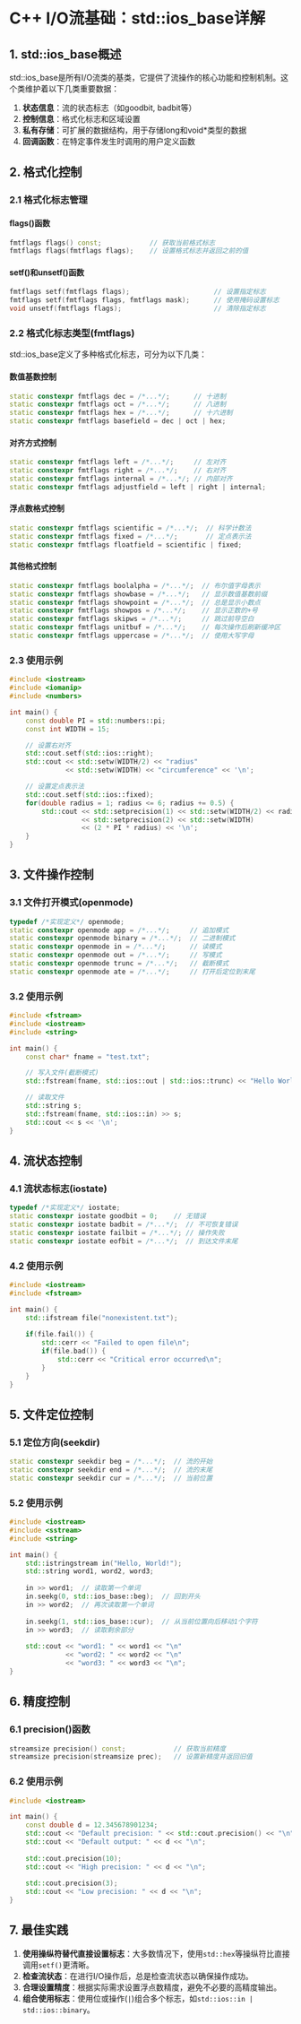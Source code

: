 # C++ I/O流基础：std::ios_base详解

## 1. std::ios_base概述

std::ios_base是所有I/O流类的基类，它提供了流操作的核心功能和控制机制。这个类维护着以下几类重要数据：

1. **状态信息**：流的状态标志（如goodbit, badbit等）
2. **控制信息**：格式化标志和区域设置
3. **私有存储**：可扩展的数据结构，用于存储long和void*类型的数据
4. **回调函数**：在特定事件发生时调用的用户定义函数

## 2. 格式化控制

### 2.1 格式化标志管理

#### flags()函数
```cpp
fmtflags flags() const;            // 获取当前格式标志
fmtflags flags(fmtflags flags);    // 设置格式标志并返回之前的值
```

#### setf()和unsetf()函数
```cpp
fmtflags setf(fmtflags flags);                     // 设置指定标志
fmtflags setf(fmtflags flags, fmtflags mask);      // 使用掩码设置标志
void unsetf(fmtflags flags);                       // 清除指定标志
```

### 2.2 格式化标志类型(fmtflags)

std::ios_base定义了多种格式化标志，可分为以下几类：

#### 数值基数控制
```cpp
static constexpr fmtflags dec = /*...*/;      // 十进制
static constexpr fmtflags oct = /*...*/;      // 八进制 
static constexpr fmtflags hex = /*...*/;      // 十六进制
static constexpr fmtflags basefield = dec | oct | hex;
```

#### 对齐方式控制
```cpp
static constexpr fmtflags left = /*...*/;     // 左对齐
static constexpr fmtflags right = /*...*/;    // 右对齐
static constexpr fmtflags internal = /*...*/; // 内部对齐
static constexpr fmtflags adjustfield = left | right | internal;
```

#### 浮点数格式控制
```cpp
static constexpr fmtflags scientific = /*...*/;  // 科学计数法
static constexpr fmtflags fixed = /*...*/;       // 定点表示法
static constexpr fmtflags floatfield = scientific | fixed;
```

#### 其他格式控制
```cpp
static constexpr fmtflags boolalpha = /*...*/;  // 布尔值字母表示
static constexpr fmtflags showbase = /*...*/;   // 显示数值基数前缀
static constexpr fmtflags showpoint = /*...*/;  // 总是显示小数点
static constexpr fmtflags showpos = /*...*/;    // 显示正数的+号
static constexpr fmtflags skipws = /*...*/;     // 跳过前导空白
static constexpr fmtflags unitbuf = /*...*/;    // 每次操作后刷新缓冲区
static constexpr fmtflags uppercase = /*...*/;  // 使用大写字母
```

### 2.3 使用示例

```cpp
#include <iostream>
#include <iomanip>
#include <numbers>

int main() {
    const double PI = std::numbers::pi;
    const int WIDTH = 15;

    // 设置右对齐
    std::cout.setf(std::ios::right);
    std::cout << std::setw(WIDTH/2) << "radius"
              << std::setw(WIDTH) << "circumference" << '\n';

    // 设置定点表示法
    std::cout.setf(std::ios::fixed);
    for(double radius = 1; radius <= 6; radius += 0.5) {
        std::cout << std::setprecision(1) << std::setw(WIDTH/2) << radius
                  << std::setprecision(2) << std::setw(WIDTH) 
                  << (2 * PI * radius) << '\n';
    }
}
```

## 3. 文件操作控制

### 3.1 文件打开模式(openmode)

```cpp
typedef /*实现定义*/ openmode;
static constexpr openmode app = /*...*/;     // 追加模式
static constexpr openmode binary = /*...*/;  // 二进制模式
static constexpr openmode in = /*...*/;      // 读模式
static constexpr openmode out = /*...*/;     // 写模式
static constexpr openmode trunc = /*...*/;   // 截断模式
static constexpr openmode ate = /*...*/;     // 打开后定位到末尾
```

### 3.2 使用示例

```cpp
#include <fstream>
#include <iostream>
#include <string>

int main() {
    const char* fname = "test.txt";

    // 写入文件(截断模式)
    std::fstream(fname, std::ios::out | std::ios::trunc) << "Hello World";

    // 读取文件
    std::string s;
    std::fstream(fname, std::ios::in) >> s;
    std::cout << s << '\n';
}
```

## 4. 流状态控制

### 4.1 流状态标志(iostate)

```cpp
typedef /*实现定义*/ iostate;
static constexpr iostate goodbit = 0;    // 无错误
static constexpr iostate badbit = /*...*/;  // 不可恢复错误
static constexpr iostate failbit = /*...*/; // 操作失败
static constexpr iostate eofbit = /*...*/;  // 到达文件末尾
```

### 4.2 使用示例

```cpp
#include <iostream>
#include <fstream>

int main() {
    std::ifstream file("nonexistent.txt");
    
    if(file.fail()) {
        std::cerr << "Failed to open file\n";
        if(file.bad()) {
            std::cerr << "Critical error occurred\n";
        }
    }
}
```

## 5. 文件定位控制

### 5.1 定位方向(seekdir)

```cpp
static constexpr seekdir beg = /*...*/;  // 流的开始
static constexpr seekdir end = /*...*/;  // 流的末尾
static constexpr seekdir cur = /*...*/;  // 当前位置
```

### 5.2 使用示例

```cpp
#include <iostream>
#include <sstream>
#include <string>

int main() {
    std::istringstream in("Hello, World!");
    std::string word1, word2, word3;
    
    in >> word1;  // 读取第一个单词
    in.seekg(0, std::ios_base::beg);  // 回到开头
    in >> word2;  // 再次读取第一个单词
    
    in.seekg(1, std::ios_base::cur);  // 从当前位置向后移动1个字符
    in >> word3;  // 读取剩余部分
    
    std::cout << "word1: " << word1 << "\n"
              << "word2: " << word2 << "\n"
              << "word3: " << word3 << "\n";
}
```

## 6. 精度控制

### 6.1 precision()函数

```cpp
streamsize precision() const;            // 获取当前精度
streamsize precision(streamsize prec);   // 设置新精度并返回旧值
```

### 6.2 使用示例

```cpp
#include <iostream>

int main() {
    const double d = 12.345678901234;
    std::cout << "Default precision: " << std::cout.precision() << "\n";
    std::cout << "Default output: " << d << "\n";
    
    std::cout.precision(10);
    std::cout << "High precision: " << d << "\n";
    
    std::cout.precision(3);
    std::cout << "Low precision: " << d << "\n";
}
```

## 7. 最佳实践

1. **使用操纵符替代直接设置标志**：大多数情况下，使用`std::hex`等操纵符比直接调用`setf()`更清晰。
2. **检查流状态**：在进行I/O操作后，总是检查流状态以确保操作成功。
3. **合理设置精度**：根据实际需求设置浮点数精度，避免不必要的高精度输出。
4. **组合使用标志**：使用位或操作(`|`)组合多个标志，如`std::ios::in | std::ios::binary`。


